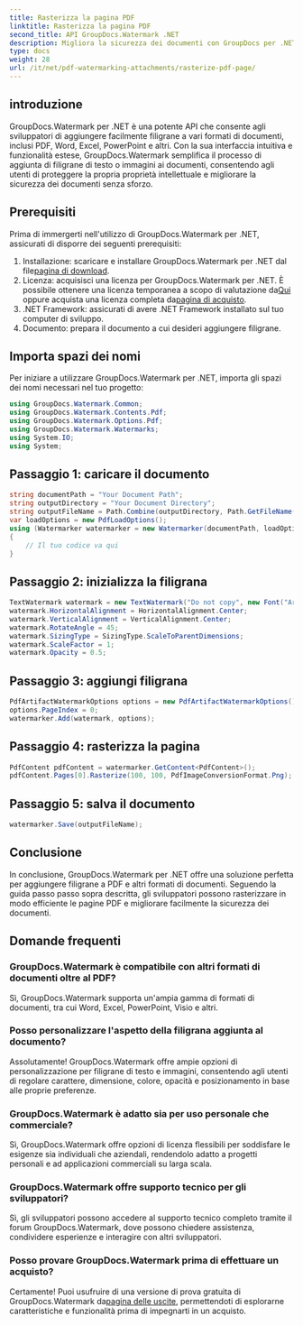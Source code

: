 ```yaml
---
title: Rasterizza la pagina PDF
linktitle: Rasterizza la pagina PDF
second_title: API GroupDocs.Watermark .NET
description: Migliora la sicurezza dei documenti con GroupDocs per .NET. Aggiungi filigrane a PDF e altri formati senza problemi.
type: docs
weight: 28
url: /it/net/pdf-watermarking-attachments/rasterize-pdf-page/
---
```

## introduzione
GroupDocs.Watermark per .NET è una potente API che consente agli sviluppatori di aggiungere facilmente filigrane a vari formati di documenti, inclusi PDF, Word, Excel, PowerPoint e altri. Con la sua interfaccia intuitiva e funzionalità estese, GroupDocs.Watermark semplifica il processo di aggiunta di filigrane di testo o immagini ai documenti, consentendo agli utenti di proteggere la propria proprietà intellettuale e migliorare la sicurezza dei documenti senza sforzo.
## Prerequisiti
Prima di immergerti nell'utilizzo di GroupDocs.Watermark per .NET, assicurati di disporre dei seguenti prerequisiti:
1. Installazione: scaricare e installare GroupDocs.Watermark per .NET dal file[pagina di download](https://releases.groupdocs.com/Watermark/net/).
2.  Licenza: acquisisci una licenza per GroupDocs.Watermark per .NET. È possibile ottenere una licenza temporanea a scopo di valutazione da[Qui](https://purchase.groupdocs.com/temporary-license/) oppure acquista una licenza completa da[pagina di acquisto](https://purchase.groupdocs.com/buy).
3. .NET Framework: assicurati di avere .NET Framework installato sul tuo computer di sviluppo.
4. Documento: prepara il documento a cui desideri aggiungere filigrane.

## Importa spazi dei nomi
Per iniziare a utilizzare GroupDocs.Watermark per .NET, importa gli spazi dei nomi necessari nel tuo progetto:
```csharp
using GroupDocs.Watermark.Common;
using GroupDocs.Watermark.Contents.Pdf;
using GroupDocs.Watermark.Options.Pdf;
using GroupDocs.Watermark.Watermarks;
using System.IO;
using System;
```
## Passaggio 1: caricare il documento
```csharp
string documentPath = "Your Document Path";
string outputDirectory = "Your Document Directory";
string outputFileName = Path.Combine(outputDirectory, Path.GetFileName(documentPath));
var loadOptions = new PdfLoadOptions();
using (Watermarker watermarker = new Watermarker(documentPath, loadOptions))
{
    // Il tuo codice va qui
}
```
## Passaggio 2: inizializza la filigrana
```csharp
TextWatermark watermark = new TextWatermark("Do not copy", new Font("Arial", 8));
watermark.HorizontalAlignment = HorizontalAlignment.Center;
watermark.VerticalAlignment = VerticalAlignment.Center;
watermark.RotateAngle = 45;
watermark.SizingType = SizingType.ScaleToParentDimensions;
watermark.ScaleFactor = 1;
watermark.Opacity = 0.5;
```
## Passaggio 3: aggiungi filigrana
```csharp
PdfArtifactWatermarkOptions options = new PdfArtifactWatermarkOptions();
options.PageIndex = 0;
watermarker.Add(watermark, options);
```
## Passaggio 4: rasterizza la pagina
```csharp
PdfContent pdfContent = watermarker.GetContent<PdfContent>();
pdfContent.Pages[0].Rasterize(100, 100, PdfImageConversionFormat.Png);
```
## Passaggio 5: salva il documento
```csharp
watermarker.Save(outputFileName);
```

## Conclusione
In conclusione, GroupDocs.Watermark per .NET offre una soluzione perfetta per aggiungere filigrane a PDF e altri formati di documenti. Seguendo la guida passo passo sopra descritta, gli sviluppatori possono rasterizzare in modo efficiente le pagine PDF e migliorare facilmente la sicurezza dei documenti.
## Domande frequenti
### GroupDocs.Watermark è compatibile con altri formati di documenti oltre al PDF?
Sì, GroupDocs.Watermark supporta un'ampia gamma di formati di documenti, tra cui Word, Excel, PowerPoint, Visio e altri.
### Posso personalizzare l'aspetto della filigrana aggiunta al documento?
Assolutamente! GroupDocs.Watermark offre ampie opzioni di personalizzazione per filigrane di testo e immagini, consentendo agli utenti di regolare carattere, dimensione, colore, opacità e posizionamento in base alle proprie preferenze.
### GroupDocs.Watermark è adatto sia per uso personale che commerciale?
Sì, GroupDocs.Watermark offre opzioni di licenza flessibili per soddisfare le esigenze sia individuali che aziendali, rendendolo adatto a progetti personali e ad applicazioni commerciali su larga scala.
### GroupDocs.Watermark offre supporto tecnico per gli sviluppatori?
Sì, gli sviluppatori possono accedere al supporto tecnico completo tramite il forum GroupDocs.Watermark, dove possono chiedere assistenza, condividere esperienze e interagire con altri sviluppatori.
### Posso provare GroupDocs.Watermark prima di effettuare un acquisto?
Certamente! Puoi usufruire di una versione di prova gratuita di GroupDocs.Watermark da[pagina delle uscite](https://releases.groupdocs.com/), permettendoti di esplorarne caratteristiche e funzionalità prima di impegnarti in un acquisto.
